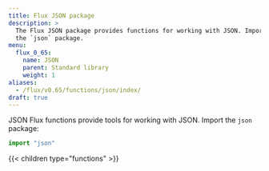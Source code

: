 ```yaml
---
title: Flux JSON package
description: >
  The Flux JSON package provides functions for working with JSON. Import
  the `json` package.
menu:
  flux_0_65:
    name: JSON
    parent: Standard library
    weight: 1
aliases:
  - /flux/v0.65/functions/json/index/
draft: true
---
```


JSON Flux functions provide tools for working with JSON.
Import the `json` package:

```js
import "json"
```

{{< children type="functions" >}}
